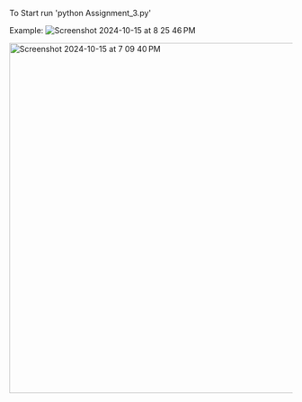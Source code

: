 To Start run 'python Assignment_3.py'

Example:
![Screenshot 2024-10-15 at 8 25 46 PM](https://github.com/user-attachments/assets/d23baec2-1659-445f-b175-7767d2df1d7d)



<img width="623" alt="Screenshot 2024-10-15 at 7 09 40 PM" src="https://github.com/user-attachments/assets/bb73bfb0-b451-4957-9e1c-b4cb242317f7">
